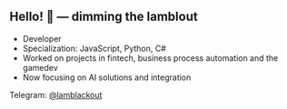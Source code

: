 ## Hello! 👋 — dimming the lamblout

- Developer
- Specialization: JavaScript, Python, C#
- Worked on projects in fintech, business process automation and the gamedev
- Now focusing on AI solutions and integration

Telegram: [@lamblackout](https://t.me/lamblackout )
